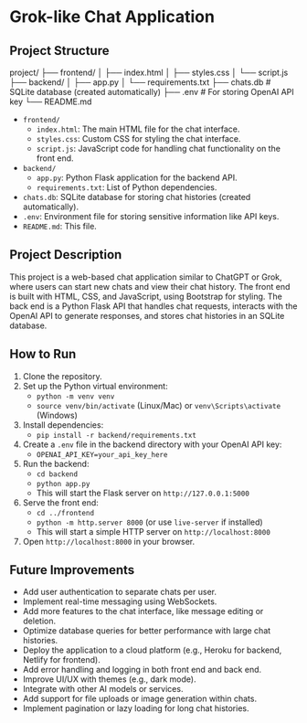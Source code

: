 # Grok-like Chat Application

## Project Structure
project/
├── frontend/
│   ├── index.html
│   ├── styles.css
│   └── script.js
├── backend/
│   ├── app.py
│   └── requirements.txt
├── chats.db  # SQLite database (created automatically)
├── .env      # For storing OpenAI API key
└── README.md
- `frontend/`
  - `index.html`: The main HTML file for the chat interface.
  - `styles.css`: Custom CSS for styling the chat interface.
  - `script.js`: JavaScript code for handling chat functionality on the front end.
- `backend/`
  - `app.py`: Python Flask application for the backend API.
  - `requirements.txt`: List of Python dependencies.
- `chats.db`: SQLite database for storing chat histories (created automatically).
- `.env`: Environment file for storing sensitive information like API keys.
- `README.md`: This file.

## Project Description
This project is a web-based chat application similar to ChatGPT or Grok, where users can start new chats and view their chat history. The front end is built with HTML, CSS, and JavaScript, using Bootstrap for styling. The back end is a Python Flask API that handles chat requests, interacts with the OpenAI API to generate responses, and stores chat histories in an SQLite database.

## How to Run
1. Clone the repository.
2. Set up the Python virtual environment:
   - `python -m venv venv`
   - `source venv/bin/activate` (Linux/Mac) or `venv\Scripts\activate` (Windows)
3. Install dependencies:
   - `pip install -r backend/requirements.txt`
4. Create a `.env` file in the backend directory with your OpenAI API key:
   - `OPENAI_API_KEY=your_api_key_here`
5. Run the backend:
   - `cd backend`
   - `python app.py`
   - This will start the Flask server on `http://127.0.0.1:5000`
6. Serve the front end:
   - `cd ../frontend`
   - `python -m http.server 8000` (or use `live-server` if installed)
   - This will start a simple HTTP server on `http://localhost:8000`
7. Open `http://localhost:8000` in your browser.

## Future Improvements
- Add user authentication to separate chats per user.
- Implement real-time messaging using WebSockets.
- Add more features to the chat interface, like message editing or deletion.
- Optimize database queries for better performance with large chat histories.
- Deploy the application to a cloud platform (e.g., Heroku for backend, Netlify for frontend).
- Add error handling and logging in both front end and back end.
- Improve UI/UX with themes (e.g., dark mode).
- Integrate with other AI models or services.
- Add support for file uploads or image generation within chats.
- Implement pagination or lazy loading for long chat histories.